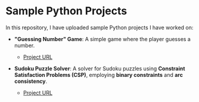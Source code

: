 # Sample Python Projects

In this repository, I have uploaded sample Python projects I have worked on:

- **"Guessing Number" Game**: A simple game where the player guesses a number.
  - [Project URL](https://github.com/aprotsenko24/Python_Project/blob/main/artem_extra01.py)

- **Sudoku Puzzle Solver**: A solver for Sudoku puzzles using **Constraint Satisfaction Problems (CSP)**, employing **binary constraints** and **arc consistency**.
  - [Project URL](https://github.com/yourusername/yourrepository/sudoku-puzzle-solver)
